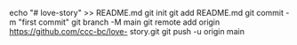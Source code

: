 echo "# love-story" >> README.md 
git init 
git add README.md 
git commit -m "first commit" 
git branch -M main 
git remote add origin https://github.com/ccc-bc/love- story.git
 git push -u origin main
